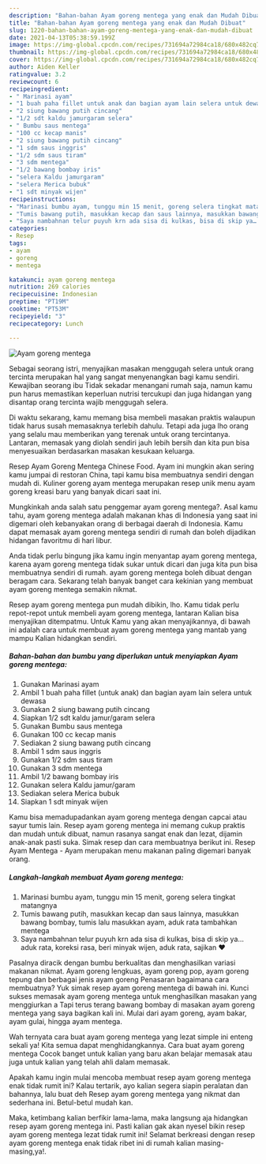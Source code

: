 ```yaml
---
description: "Bahan-bahan Ayam goreng mentega yang enak dan Mudah Dibuat"
title: "Bahan-bahan Ayam goreng mentega yang enak dan Mudah Dibuat"
slug: 1220-bahan-bahan-ayam-goreng-mentega-yang-enak-dan-mudah-dibuat
date: 2021-04-13T05:38:59.199Z
image: https://img-global.cpcdn.com/recipes/731694a72984ca18/680x482cq70/ayam-goreng-mentega-foto-resep-utama.jpg
thumbnail: https://img-global.cpcdn.com/recipes/731694a72984ca18/680x482cq70/ayam-goreng-mentega-foto-resep-utama.jpg
cover: https://img-global.cpcdn.com/recipes/731694a72984ca18/680x482cq70/ayam-goreng-mentega-foto-resep-utama.jpg
author: Aiden Keller
ratingvalue: 3.2
reviewcount: 6
recipeingredient:
- " Marinasi ayam"
- "1 buah paha fillet untuk anak dan bagian ayam lain selera untuk dewasa"
- "2 siung bawang putih cincang"
- "1/2 sdt kaldu jamurgaram selera"
- " Bumbu saus mentega"
- "100 cc kecap manis"
- "2 siung bawang putih cincang"
- "1 sdm saus inggris"
- "1/2 sdm saus tiram"
- "3 sdm mentega"
- "1/2 bawang bombay iris"
- "selera Kaldu jamurgaram"
- "selera Merica bubuk"
- "1 sdt minyak wijen"
recipeinstructions:
- "Marinasi bumbu ayam, tunggu min 15 menit, goreng selera tingkat matangnya"
- "Tumis bawang putih, masukkan kecap dan saus lainnya, masukkan bawang bombay, tumis lalu masukkan ayam, aduk rata tambahkan mentega"
- "Saya nambahnan telur puyuh krn ada sisa di kulkas, bisa di skip ya… aduk rata, koreksi rasa, beri minyak wijen, aduk rata, sajikan ❤️"
categories:
- Resep
tags:
- ayam
- goreng
- mentega

katakunci: ayam goreng mentega 
nutrition: 269 calories
recipecuisine: Indonesian
preptime: "PT19M"
cooktime: "PT53M"
recipeyield: "3"
recipecategory: Lunch

---
```



![Ayam goreng mentega](https://img-global.cpcdn.com/recipes/731694a72984ca18/680x482cq70/ayam-goreng-mentega-foto-resep-utama.jpg)

Sebagai seorang istri, menyajikan masakan menggugah selera untuk orang tercinta merupakan hal yang sangat menyenangkan bagi kamu sendiri. Kewajiban seorang ibu Tidak sekadar menangani rumah saja, namun kamu pun harus memastikan keperluan nutrisi tercukupi dan juga hidangan yang disantap orang tercinta wajib menggugah selera.

Di waktu  sekarang, kamu memang bisa membeli masakan praktis walaupun tidak harus susah memasaknya terlebih dahulu. Tetapi ada juga lho orang yang selalu mau memberikan yang terenak untuk orang tercintanya. Lantaran, memasak yang diolah sendiri jauh lebih bersih dan kita pun bisa menyesuaikan berdasarkan masakan kesukaan keluarga. 

Resep Ayam Goreng Mentega Chinese Food. Ayam ini mungkin akan sering kamu jumpai di restoran China, tapi kamu bisa membuatnya sendiri dengan mudah di. Kuliner goreng ayam mentega merupakan resep unik menu ayam goreng kreasi baru yang banyak dicari saat ini.

Mungkinkah anda salah satu penggemar ayam goreng mentega?. Asal kamu tahu, ayam goreng mentega adalah makanan khas di Indonesia yang saat ini digemari oleh kebanyakan orang di berbagai daerah di Indonesia. Kamu dapat memasak ayam goreng mentega sendiri di rumah dan boleh dijadikan hidangan favoritmu di hari libur.

Anda tidak perlu bingung jika kamu ingin menyantap ayam goreng mentega, karena ayam goreng mentega tidak sukar untuk dicari dan juga kita pun bisa membuatnya sendiri di rumah. ayam goreng mentega boleh dibuat dengan beragam cara. Sekarang telah banyak banget cara kekinian yang membuat ayam goreng mentega semakin nikmat.

Resep ayam goreng mentega pun mudah dibikin, lho. Kamu tidak perlu repot-repot untuk membeli ayam goreng mentega, lantaran Kalian bisa menyajikan ditempatmu. Untuk Kamu yang akan menyajikannya, di bawah ini adalah cara untuk membuat ayam goreng mentega yang mantab yang mampu Kalian hidangkan sendiri.

<!--inarticleads1-->

##### Bahan-bahan dan bumbu yang diperlukan untuk menyiapkan Ayam goreng mentega:

1. Gunakan  Marinasi ayam
1. Ambil 1 buah paha fillet (untuk anak) dan bagian ayam lain selera untuk dewasa
1. Gunakan 2 siung bawang putih cincang
1. Siapkan 1/2 sdt kaldu jamur/garam selera
1. Gunakan  Bumbu saus mentega
1. Gunakan 100 cc kecap manis
1. Sediakan 2 siung bawang putih cincang
1. Ambil 1 sdm saus inggris
1. Gunakan 1/2 sdm saus tiram
1. Gunakan 3 sdm mentega
1. Ambil 1/2 bawang bombay iris
1. Gunakan selera Kaldu jamur/garam
1. Sediakan selera Merica bubuk
1. Siapkan 1 sdt minyak wijen


Kamu bisa memadupadankan ayam goreng mentega dengan capcai atau sayur tumis lain. Resep ayam goreng mentega ini memang cukup praktis dan mudah untuk dibuat, namun rasanya sangat enak dan lezat, dijamin anak-anak pasti suka. Simak resep dan cara membuatnya berikut ini. Resep Ayam Mentega - Ayam merupakan menu makanan paling digemari banyak orang. 

<!--inarticleads2-->

##### Langkah-langkah membuat Ayam goreng mentega:

1. Marinasi bumbu ayam, tunggu min 15 menit, goreng selera tingkat matangnya
1. Tumis bawang putih, masukkan kecap dan saus lainnya, masukkan bawang bombay, tumis lalu masukkan ayam, aduk rata tambahkan mentega
1. Saya nambahnan telur puyuh krn ada sisa di kulkas, bisa di skip ya… aduk rata, koreksi rasa, beri minyak wijen, aduk rata, sajikan ❤️


Pasalnya diracik dengan bumbu berkualitas dan menghasilkan variasi makanan nikmat. Ayam goreng lengkuas, ayam goreng pop, ayam goreng tepung dan berbagai jenis ayam goreng Penasaran bagaimana cara membuatnya? Yuk simak resep ayam goreng mentega di bawah ini. Kunci sukses memasak ayam goreng mentega untuk menghasilkan masakan yang menggiurkan a Tapi terus terang bawang bombay di masakan ayam goreng mentega yang saya bagikan kali ini. Mulai dari ayam goreng, ayam bakar, ayam gulai, hingga ayam mentega. 

Wah ternyata cara buat ayam goreng mentega yang lezat simple ini enteng sekali ya! Kita semua dapat menghidangkannya. Cara buat ayam goreng mentega Cocok banget untuk kalian yang baru akan belajar memasak atau juga untuk kalian yang telah ahli dalam memasak.

Apakah kamu ingin mulai mencoba membuat resep ayam goreng mentega enak tidak rumit ini? Kalau tertarik, ayo kalian segera siapin peralatan dan bahannya, lalu buat deh Resep ayam goreng mentega yang nikmat dan sederhana ini. Betul-betul mudah kan. 

Maka, ketimbang kalian berfikir lama-lama, maka langsung aja hidangkan resep ayam goreng mentega ini. Pasti kalian gak akan nyesel bikin resep ayam goreng mentega lezat tidak rumit ini! Selamat berkreasi dengan resep ayam goreng mentega enak tidak ribet ini di rumah kalian masing-masing,ya!.

